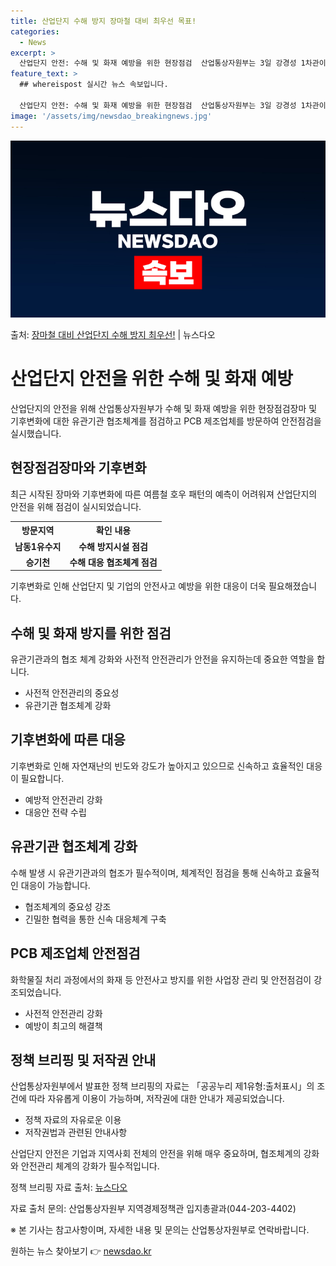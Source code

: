 ```yaml
---
title: 산업단지 수해 방지 장마철 대비 최우선 목표!
categories:
  - News
excerpt: >
  산업단지 안전: 수해 및 화재 예방을 위한 현장점검  산업통상자원부는 3일 강경성 1차관이 산업단지 수해 및…
feature_text: >
  ## whereispost 실시간 뉴스 속보입니다.

  산업단지 안전: 수해 및 화재 예방을 위한 현장점검  산업통상자원부는 3일 강경성 1차관이 산업단지 수해 및…
image: '/assets/img/newsdao_breakingnews.jpg'
---
```


![뉴스다오 속보](/assets/img/newsdao_breakingnews.jpg)

<p>출처: <a href="https://newsdao.kr/4578" rel="dofollow">장마철 대비 산업단지 수해 방지 최우선!</a> | 뉴스다오</p>

<h1>산업단지 안전을 위한 수해 및 화재 예방</h1>
<p data-ke-size="size16">산업단지의 안전을 위해 산업통상자원부가 수해 및 화재 예방을 위한 현장점검장마 및 기후변화에 대한 유관기관 협조체계를 점검하고 PCB 제조업체를 방문하여 안전점검을 실시했습니다.</p>

<h2 data-ke-size="size26">현장점검장마와 기후변화</h2>
<p data-ke-size="size16">최근 시작된 장마와 기후변화에 따른 여름철 호우 패턴의 예측이 어려워져 산업단지의 안전을 위해 점검이 실시되었습니다.</p>
<table>
	<tr>
		<th>방문지역</th>
		<th>확인 내용</th>
	</tr>
	<tr>
		<td style="text-align: center; height: 17px;"><b>남동1유수지</b></td>
		<td style="text-align: center; height: 17px;"><b>수해 방지시설 점검</b></td>
	</tr>
	<tr>
		<td style="text-align: center; height: 17px;"><b>승기천</b></td>
		<td style="text-align: center; height: 17px;"><b>수해 대응 협조체계 점검</b></td>
	</tr>
</table>
<p data-ke-size="size16">기후변화로 인해 산업단지 및 기업의 안전사고 예방을 위한 대응이 더욱 필요해졌습니다.</p>

<h2 data-ke-size="size26">수해 및 화재 방지를 위한 점검</h2>
<p data-ke-size="size16">유관기관과의 협조 체계 강화와 사전적 안전관리가 안전을 유지하는데 중요한 역할을 합니다.</p>
<ul>
	<li>사전적 안전관리의 중요성</li>
	<li>유관기관 협조체계 강화</li>
</ul>

<h2 data-ke-size="size26">기후변화에 따른 대응</h2>
<p data-ke-size="size16">기후변화로 인해 자연재난의 빈도와 강도가 높아지고 있으므로 신속하고 효율적인 대응이 필요합니다.</p>
<ul>
	<li>예방적 안전관리 강화</li>
	<li>대응안 전략 수립</li>
</ul>

<h2 data-ke-size="size26">유관기관 협조체계 강화</h2>
<p data-ke-size="size16">수해 발생 시 유관기관과의 협조가 필수적이며, 체계적인 점검을 통해 신속하고 효율적인 대응이 가능합니다.</p>
<ul>
	<li>협조체계의 중요성 강조</li>
	<li>긴밀한 협력을 통한 신속 대응체계 구축</li>
</ul>

<h2 data-ke-size="size26">PCB 제조업체 안전점검</h2>
<p data-ke-size="size16">화학물질 처리 과정에서의 화재 등 안전사고 방지를 위한 사업장 관리 및 안전점검이 강조되었습니다.</p>
<ul>
	<li>사전적 안전관리 강화</li>
	<li>예방이 최고의 해결책</li>
</ul>

<h2 data-ke-size="size26">정책 브리핑 및 저작권 안내</h2>
<p data-ke-size="size16">산업통상자원부에서 발표한 정책 브리핑의 자료는 「공공누리 제1유형:출처표시」의 조건에 따라 자유롭게 이용이 가능하며, 저작권에 대한 안내가 제공되었습니다.</p>
<ul>
	<li>정책 자료의 자유로운 이용</li>
	<li>저작권법과 관련된 안내사항</li>
</ul>

<p data-ke-size="size16">산업단지 안전은 기업과 지역사회 전체의 안전을 위해 매우 중요하며, 협조체계의 강화와 안전관리 체계의 강화가 필수적입니다.</p>
<p data-ke-size="size16">정책 브리핑 자료 출처: <a href="https://newsdao.kr/4578">뉴스다오</a></p>
<p data-ke-size="size16">자료 출처 문의: 산업통상자원부 지역경제정책관 입지총괄과(044-203-4402)</p>
<p data-ke-size="size16">※ 본 기사는 참고사항이며, 자세한 내용 및 문의는 산업통상자원부로 연락바랍니다.</p>
<p data-ke-size="size16"></p> 

원하는 뉴스 찾아보기 👉 <a href="https://newsdao.kr" rel="dofollow">newsdao.kr</a>


